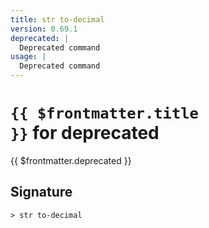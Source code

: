 ```yaml
---
title: str to-decimal
version: 0.69.1
deprecated: |
  Deprecated command
usage: |
  Deprecated command
---
```


# <code>{{ $frontmatter.title }}</code> for deprecated

<div style='white-space: pre-wrap;margin-top: 10px'>{{ $frontmatter.deprecated }}</div>

## Signature

```> str to-decimal ```

